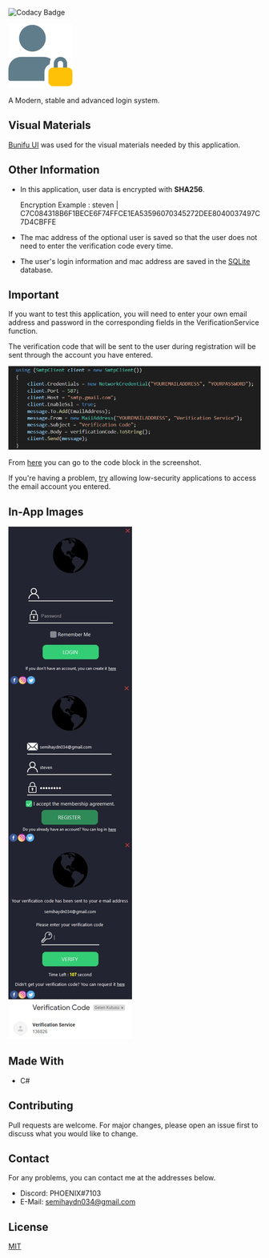 <!--
*** Semih Aydın 2020
-->
![Codacy Badge](https://app.codacy.com/project/badge/Grade/cc43e3f18bf943969a028f1b239d5799)

![Image1](./Images/in-app/user.png)

A Modern, stable and advanced login system.

## Visual Materials

[Bunifu UI](https://github.com/bunifu-framework) was used for the visual materials needed by this application.

## Other Information

*   In this application, user data is encrypted with **SHA256**.

    Encryption Example : steven | C7C084318B6F1BECE6F74FFCE1EA53596070345272DEE8040037497C7D4CBFFE
  
*   The mac address of the optional user is saved so that the user does not need to enter the verification code every time.

*   The user's login information and mac address are saved in the [SQLite](https://github.com/sqlite/sqlite) database.

## Important

If you want to test this application, you will need to enter your own email address and password in the corresponding fields in the VerificationService function.

The verification code that will be sent to the user during registration will be sent through the account you have entered.

![Important](./Images/in-app/verification.png)

From [here](https://github.com/semihaydin0/LoginSystem/blob/main/UserControls/Verification.cs#L68-L103) you can go to the code block in the screenshot.

If you're having a problem, [try](https://www.google.com/settings/security/lesssecureapps) allowing low-security applications to access the email account you entered.

## In-App Images

![Image](./Images/in-app/image.png)

## Made With
*   C#

## Contributing
Pull requests are welcome. For major changes, please open an issue first to discuss what you would like to change.

## Contact
For any problems, you can contact me at the addresses below.
*   Discord: PHOENIX#7103
*   E-Mail: semihaydn034@gmail.com

## License
[MIT](https://choosealicense.com/licenses/mit/)
